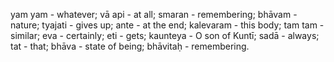 yam yam - whatever; vā api - at all; smaran - remembering; bhāvam - nature; tyajati - gives up; ante - at the end; kalevaram - this body; tam tam - similar; eva - certainly; eti - gets; kaunteya - O son of Kuntī; sadā - always; tat - that; bhāva - state of being; bhāvitaḥ - remembering.